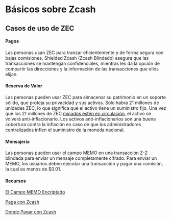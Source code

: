 # Básicos sobre Zcash

## Casos de uso de ZEC

#### Pagos

Las personas usan ZEC para tranzar eficientemente y de forma segura con bajas comisiones. Shielded Zcash (Zcash Blindado) asegura que las transacciones se mantengan confidenciales, mientras les da la opción de compartir las direcciones y la información de las transacciones que ellos elijan.

#### Reserva de Valor

Las personas pueden usar ZEC para almacenar su patrimonio en un soporte sólido, que proteja su privacidad y sus activos. Solo habrá 21 millones de unidades ZEC, lo que significa que el activo tiene un suministro fijo. Una vez que los 21 millones de ZEC [minados estén en circulación](https://z.cash/mining-zcash/), el activo se volverá anti-inflacionario. Los activos anti-inflacionarios son una buena cobertura contra la inflación en caso de que los administradores centralizados inflen el suministro de la moneda nacional.

#### Mensajería

Las personas pueden usar el campo MEMO en una transacción Z-Z blindada para enviar un mensaje completamente cifrado. Para enviar un MEMO, los usuarios deben ejecutar una transacción y pagar una comisión, la cual es menos de $0.01.

#### Recursos

[El Campo MEMO Encriptado](https://electriccoin.co/blog/encrypted-memo-field/)

[Paga con Zcash](https://z.cash/pay-with-zcash/)

[Donde Pagar con Zcash](https://paywithz.cash/)

